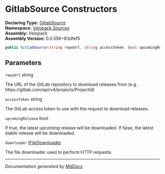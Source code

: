 ﻿<!--  
  <auto-generated>   
    The contents of this file were generated by a tool.  
    Changes to this file may be list if the file is regenerated  
  </auto-generated>   
-->

# GitlabSource Constructors

**Declaring Type:** [GitlabSource](../index.md)  
**Namespace:** [Velopack.Sources](../../index.md)  
**Assembly:** Velopack  
**Assembly Version:** 0.0.556+83dfef5

```csharp
public GitlabSource(string repoUrl, string accessToken, bool upcomingRelease, IFileDownloader downloader = null);
```

## Parameters

`repoUrl`  string

The URL of the GitLab repository to download releases from  (e.g. https:\/\/gitlab.com\/api\/v4\/projects\/ProjectId)

`accessToken`  string

The GitLab access token to use with the request to download releases.

`upcomingRelease`  bool

If true, the latest upcoming release will be downloaded. If false, the latest  stable release will be downloaded.

`downloader`  [IFileDownloader](../../IFileDownloader/index.md)

The file downloader used to perform HTTP requests. 

___

*Documentation generated by [MdDocs](https://github.com/ap0llo/mddocs)*
